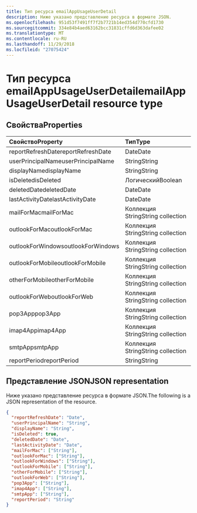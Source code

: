 ```yaml
---
title: Тип ресурса emailAppUsageUserDetail
description: Ниже указано представление ресурса в формате JSON.
ms.openlocfilehash: 951d53f7491ff7f2b7721b14ed354d770cfd1730
ms.sourcegitcommit: 334e84b4aed63162bcc31831cffd6d363dafee02
ms.translationtype: MT
ms.contentlocale: ru-RU
ms.lasthandoff: 11/29/2018
ms.locfileid: "27075424"
---
```

# <a name="emailappusageuserdetail-resource-type"></a><span data-ttu-id="ecf28-103">Тип ресурса emailAppUsageUserDetail</span><span class="sxs-lookup"><span data-stu-id="ecf28-103">emailAppUsageUserDetail resource type</span></span>

## <a name="properties"></a><span data-ttu-id="ecf28-104">Свойства</span><span class="sxs-lookup"><span data-stu-id="ecf28-104">Properties</span></span>

| <span data-ttu-id="ecf28-105">Свойство</span><span class="sxs-lookup"><span data-stu-id="ecf28-105">Property</span></span>          | <span data-ttu-id="ecf28-106">Тип</span><span class="sxs-lookup"><span data-stu-id="ecf28-106">Type</span></span>              |
| :---------------- | :---------------- |
| <span data-ttu-id="ecf28-107">reportRefreshDate</span><span class="sxs-lookup"><span data-stu-id="ecf28-107">reportRefreshDate</span></span> | <span data-ttu-id="ecf28-108">Date</span><span class="sxs-lookup"><span data-stu-id="ecf28-108">Date</span></span>              |
| <span data-ttu-id="ecf28-109">userPrincipalName</span><span class="sxs-lookup"><span data-stu-id="ecf28-109">userPrincipalName</span></span> | <span data-ttu-id="ecf28-110">String</span><span class="sxs-lookup"><span data-stu-id="ecf28-110">String</span></span>            |
| <span data-ttu-id="ecf28-111">displayName</span><span class="sxs-lookup"><span data-stu-id="ecf28-111">displayName</span></span>       | <span data-ttu-id="ecf28-112">String</span><span class="sxs-lookup"><span data-stu-id="ecf28-112">String</span></span>            |
| <span data-ttu-id="ecf28-113">isDeleted</span><span class="sxs-lookup"><span data-stu-id="ecf28-113">isDeleted</span></span>         | <span data-ttu-id="ecf28-114">Логический</span><span class="sxs-lookup"><span data-stu-id="ecf28-114">Boolean</span></span>           |
| <span data-ttu-id="ecf28-115">deletedDate</span><span class="sxs-lookup"><span data-stu-id="ecf28-115">deletedDate</span></span>       | <span data-ttu-id="ecf28-116">Date</span><span class="sxs-lookup"><span data-stu-id="ecf28-116">Date</span></span>              |
| <span data-ttu-id="ecf28-117">lastActivityDate</span><span class="sxs-lookup"><span data-stu-id="ecf28-117">lastActivityDate</span></span>  | <span data-ttu-id="ecf28-118">Date</span><span class="sxs-lookup"><span data-stu-id="ecf28-118">Date</span></span>              |
| <span data-ttu-id="ecf28-119">mailForMac</span><span class="sxs-lookup"><span data-stu-id="ecf28-119">mailForMac</span></span>        | <span data-ttu-id="ecf28-120">Коллекция String</span><span class="sxs-lookup"><span data-stu-id="ecf28-120">String collection</span></span> |
| <span data-ttu-id="ecf28-121">outlookForMac</span><span class="sxs-lookup"><span data-stu-id="ecf28-121">outlookForMac</span></span>     | <span data-ttu-id="ecf28-122">Коллекция String</span><span class="sxs-lookup"><span data-stu-id="ecf28-122">String collection</span></span> |
| <span data-ttu-id="ecf28-123">outlookForWindows</span><span class="sxs-lookup"><span data-stu-id="ecf28-123">outlookForWindows</span></span> | <span data-ttu-id="ecf28-124">Коллекция String</span><span class="sxs-lookup"><span data-stu-id="ecf28-124">String collection</span></span> |
| <span data-ttu-id="ecf28-125">outlookForMobile</span><span class="sxs-lookup"><span data-stu-id="ecf28-125">outlookForMobile</span></span>  | <span data-ttu-id="ecf28-126">Коллекция String</span><span class="sxs-lookup"><span data-stu-id="ecf28-126">String collection</span></span> |
| <span data-ttu-id="ecf28-127">otherForMobile</span><span class="sxs-lookup"><span data-stu-id="ecf28-127">otherForMobile</span></span>    | <span data-ttu-id="ecf28-128">Коллекция String</span><span class="sxs-lookup"><span data-stu-id="ecf28-128">String collection</span></span> |
| <span data-ttu-id="ecf28-129">outlookForWeb</span><span class="sxs-lookup"><span data-stu-id="ecf28-129">outlookForWeb</span></span>     | <span data-ttu-id="ecf28-130">Коллекция String</span><span class="sxs-lookup"><span data-stu-id="ecf28-130">String collection</span></span> |
| <span data-ttu-id="ecf28-131">pop3App</span><span class="sxs-lookup"><span data-stu-id="ecf28-131">pop3App</span></span>           | <span data-ttu-id="ecf28-132">Коллекция String</span><span class="sxs-lookup"><span data-stu-id="ecf28-132">String collection</span></span> |
| <span data-ttu-id="ecf28-133">imap4App</span><span class="sxs-lookup"><span data-stu-id="ecf28-133">imap4App</span></span>          | <span data-ttu-id="ecf28-134">Коллекция String</span><span class="sxs-lookup"><span data-stu-id="ecf28-134">String collection</span></span> |
| <span data-ttu-id="ecf28-135">smtpApp</span><span class="sxs-lookup"><span data-stu-id="ecf28-135">smtpApp</span></span>           | <span data-ttu-id="ecf28-136">Коллекция String</span><span class="sxs-lookup"><span data-stu-id="ecf28-136">String collection</span></span> |
| <span data-ttu-id="ecf28-137">reportPeriod</span><span class="sxs-lookup"><span data-stu-id="ecf28-137">reportPeriod</span></span>      | <span data-ttu-id="ecf28-138">String</span><span class="sxs-lookup"><span data-stu-id="ecf28-138">String</span></span>            |

## <a name="json-representation"></a><span data-ttu-id="ecf28-139">Представление JSON</span><span class="sxs-lookup"><span data-stu-id="ecf28-139">JSON representation</span></span>

<span data-ttu-id="ecf28-140">Ниже указано представление ресурса в формате JSON.</span><span class="sxs-lookup"><span data-stu-id="ecf28-140">The following is a JSON representation of the resource.</span></span>

<!-- {
  "blockType": "resource",
  "@odata.type": "microsoft.graph.emailAppUsageUserDetail"
} -->

```json
{
  "reportRefreshDate": "Date", 
  "userPrincipalName": "String", 
  "displayName": "String", 
  "isDeleted": true, 
  "deletedDate": "Date", 
  "lastActivityDate": "Date", 
  "mailForMac": ["String"], 
  "outlookForMac": ["String"], 
  "outlookForWindows": ["String"], 
  "outlookForMobile": ["String"], 
  "otherForMobile": ["String"], 
  "outlookForWeb": ["String"], 
  "pop3App": ["String"], 
  "imap4App": ["String"], 
  "smtpApp": ["String"], 
  "reportPeriod": "String"
}
```

